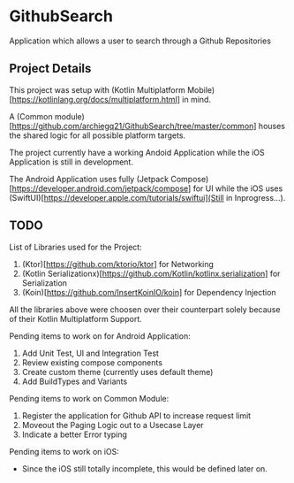 # GithubSearch
Application which allows a user to search through a Github Repositories

## Project Details
This project was setup with (Kotlin Multiplatform Mobile)[https://kotlinlang.org/docs/multiplatform.html] in mind.

A (Common module)[https://github.com/archiegq21/GithubSearch/tree/master/common] houses the shared logic for all possible platform targets.

The project currently have a working Andoid Application while the iOS Application is still in development.

The Android Application uses fully (Jetpack Compose)[https://developer.android.com/jetpack/compose] for UI while the iOS uses (SwiftUI)[https://developer.apple.com/tutorials/swiftui](Still in Inprogress...).

## TODO
List of Libraries used for the Project:
1) (Ktor)[https://github.com/ktorio/ktor] for Networking
2) (Kotlin Serializationx)[https://github.com/Kotlin/kotlinx.serialization] for Serialization
3) (Koin)[https://github.com/InsertKoinIO/koin] for Dependency Injection

All the libraries above were choosen over their counterpart solely because of their Kotlin Multiplatform Support.

Pending items to work on for Android Application:
 1) Add Unit Test, UI and Integration Test
 2) Review existing compose components
 3) Create custom theme (currently uses default theme)
 4) Add BuildTypes and Variants

Pending items to work on Common Module:
 1) Register the application for Github API to increase request limit
 2) Moveout the Paging Logic out to a Usecase Layer
 3) Indicate a better Error typing
 
Pending items to work on iOS:
 * Since the iOS still totally incomplete, this would be defined later on.

